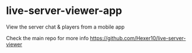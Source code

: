 # live-server-viewer-app
View the server chat &amp; players from a mobile app

Check the main repo for more info https://github.com/Hexer10/live-server-viewer
